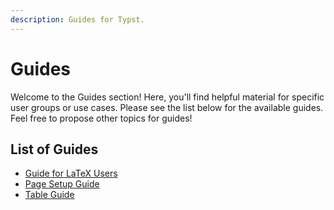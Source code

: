 ```yaml
---
description: Guides for Typst.
---
```


# Guides
Welcome to the Guides section! Here, you'll find helpful material for specific
user groups or use cases. Please see the list below for the available guides.
Feel free to propose other topics for guides!

## List of Guides
- [Guide for LaTeX Users]($guides/guide-for-latex-users)
- [Page Setup Guide]($guides/page-setup-guide)
- [Table Guide]($guides/table-guide)
